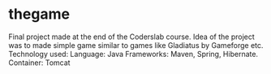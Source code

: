 # thegame
Final project made at the end of the Coderslab course.
Idea of the project was to made simple game similar to games like Gladiatus by Gameforge etc.
Technology used:
Language: Java
Frameworks: Maven, Spring, Hibernate.
Container: Tomcat
